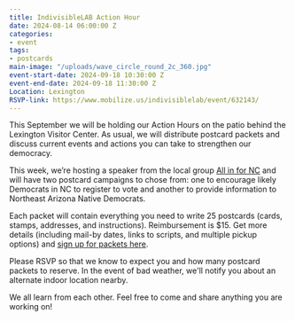 ```yaml
---
title: IndivisibleLAB Action Hour
date: 2024-08-14 06:00:00 Z
categories:
- event
tags:
- postcards
main-image: "/uploads/wave_circle_round_2c_360.jpg"
event-start-date: 2024-09-18 10:30:00 Z
event-end-date: 2024-09-18 11:30:00 Z
Location: Lexington
RSVP-link: https://www.mobilize.us/indivisiblelab/event/632143/
---
```


This September we will be holding our Action Hours on the patio behind the Lexington Visitor Center. As usual, we will distribute postcard packets and discuss current events and actions you can take to strengthen our democracy. 

This week, we’re hosting a speaker from the local group [All in for NC](https://swingbluealliance.org/northcarolina/) and will have two postcard campaigns to chose from: one to encourage likely Democrats in NC to register to vote and another to provide information to Northeast Arizona Native Democrats. 

Each packet will contain everything you need to write 25 postcards (cards, stamps, addresses, and instructions). Reimbursement is $15. Get more details (including mail-by dates, links to scripts, and multiple pickup options) and [sign up for packets here](https://docs.google.com/forms/d/e/1FAIpQLScAbLrMLWqJISKW4CflNuCdwpNxGNVesDsqQFWNEh542cODrQ/viewform).

Please RSVP so that we know to expect you and how many postcard packets to reserve. In the event of bad weather, we'll notify you about an alternate indoor location nearby.

We all learn from each other. Feel free to come and share anything you are working on!